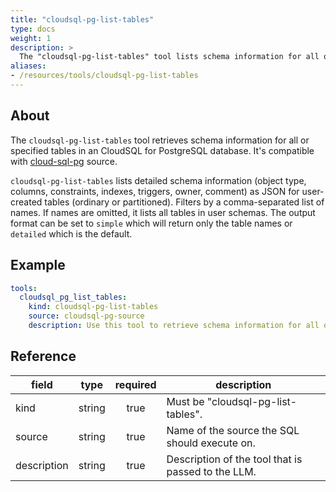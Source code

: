 ```yaml
---
title: "cloudsql-pg-list-tables"
type: docs
weight: 1
description: >
  The "cloudsql-pg-list-tables" tool lists schema information for all or specified tables in an CloudSQL for PostgreSQL database.
aliases:
- /resources/tools/cloudsql-pg-list-tables
---
```


## About

The `cloudsql-pg-list-tables` tool retrieves schema information for all or specified tables in an CloudSQL for PostgreSQL database.
It's compatible with [cloud-sql-pg](../../sources/cloud-sql-pg.md) source.

`cloudsql-pg-list-tables` lists detailed schema information (object type, columns, constraints, indexes, triggers, owner, comment) as JSON for user-created tables (ordinary or partitioned). Filters by a comma-separated list of names. If names are omitted, it lists all tables in user schemas. The output format can be set to `simple` which will return only the table names or `detailed` which is the default.

## Example

```yaml
tools:
  cloudsql_pg_list_tables:
    kind: cloudsql-pg-list-tables
    source: cloudsql-pg-source
    description: Use this tool to retrieve schema information for all or specified tables. Output format can be simple (only table names) or detailed.
```

## Reference

| **field**   |                  **type**                  | **required** | **description**                                                                                  |
|-------------|:------------------------------------------:|:------------:|--------------------------------------------------------------------------------------------------|
| kind        |                   string                   |     true     | Must be "cloudsql-pg-list-tables".                                                               |
| source      |                   string                   |     true     | Name of the source the SQL should execute on.                                                    |
| description |                   string                   |     true     | Description of the tool that is passed to the LLM.                                               |